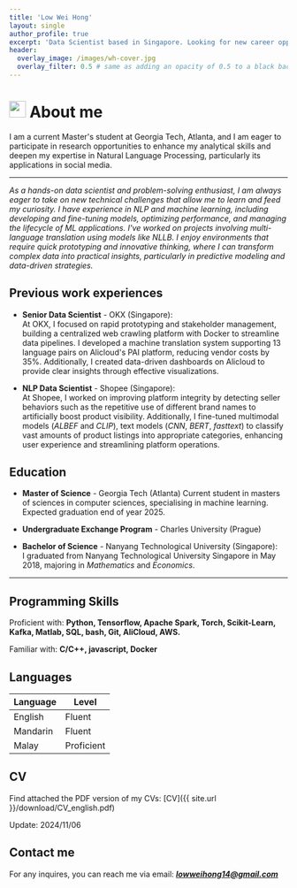 ```yaml
---
title: 'Low Wei Hong'
layout: single
author_profile: true
excerpt: 'Data Scientist based in Singapore. Looking for new career opportunities.'
header:
  overlay_image: /images/wh-cover.jpg
  overlay_filter: 0.5 # same as adding an opacity of 0.5 to a black background
---
```


# <image src="/images/man-technologist.png" height="30" width="30"> About me

I am a current Master's student at Georgia Tech, Atlanta, and I am eager to participate in research opportunities to enhance my analytical skills and deepen my expertise in Natural Language Processing, particularly its applications in social media.

---

*As a hands-on data scientist and problem-solving enthusiast, I am always eager to take on new technical challenges that allow me to learn and feed my curiosity. I have experience in NLP and machine learning, including developing and fine-tuning models, optimizing performance, and managing the lifecycle of ML applications. I've worked on projects involving multi-language translation using models like NLLB. I enjoy environments that require quick prototyping and innovative thinking, where I can transform complex data into practical insights, particularly in predictive modeling and data-driven strategies.*

## Previous work experiences

- **Senior Data Scientist** - OKX (Singapore):  
  At OKX, I focused on rapid prototyping and stakeholder management, building a centralized web crawling platform with Docker to streamline data pipelines. I developed a machine translation system supporting 13 language pairs on Alicloud's PAI platform, reducing vendor costs by 35%. Additionally, I created data-driven dashboards on Alicloud to provide clear insights through effective visualizations.

- **NLP Data Scientist** - Shopee (Singapore):  
  At Shopee, I worked on improving platform integrity by detecting seller behaviors such as the repetitive use of different brand names to artificially boost product visibility. Additionally, I fine-tuned multimodal models (*ALBEF* and *CLIP*), text models (*CNN*, *BERT*, *fasttext*) to classify vast amounts of product listings into appropriate categories, enhancing user experience and streamlining platform operations.

## Education

- **Master of Science** - Georgia Tech (Atlanta)
  Current student in masters of sciences in computer sciences, specialising in machine learning. Expected graduation end of year 2025.

- **Undergraduate Exchange Program** - Charles University (Prague)

- **Bachelor of Science** - Nanyang Technological University (Singapore):  
  I graduated from Nanyang Technological University Singapore in May 2018, majoring in *Mathematics* and *Economics*.

---

## Programming Skills

Proficient with: **Python, Tensorflow, Apache Spark, Torch, Scikit-Learn, Kafka, Matlab, SQL, bash, Git, AliCloud, AWS.**

Familiar with: **C/C++, javascript, Docker**

## Languages

| Language | Level  |
|----------|--------|
| English  | Fluent |
| Mandarin | Fluent |
| Malay  | Proficient |

## CV

Find attached the PDF version of my CVs:  [CV]({{ site.url }}/download/CV_english.pdf)  

Update: 2024/11/06

## Contact me

For any inquires, you can reach me via email: **_[lowweihong14@gmail.com](mailto:lowweihong14@gmail.com)_**
